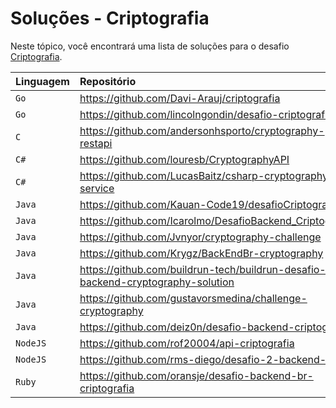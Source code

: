 # Soluções - Criptografia

Neste tópico, você encontrará uma lista de soluções para o desafio [Criptografia](PROBLEM.md).

| Linguagem | Repositório                                                                     |
|:----------|:--------------------------------------------------------------------------------|
| `Go`      | https://github.com/Davi-Arauj/criptografia                                      |
| `Go`      | https://github.com/lincolngondin/desafio-criptografia                           |
| `C`       | https://github.com/andersonhsporto/cryptography-restapi                         |
| `C#`      | https://github.com/louresb/CryptographyAPI                                      |
| `C#`      | https://github.com/LucasBaitz/csharp-cryptography-service                       |
| `Java`    | https://github.com/Kauan-Code19/desafioCriptografia                             |
| `Java`    | https://github.com/Icarolmo/DesafioBackend_Criptografia                         |
| `Java`    | https://github.com/Jvnyor/cryptography-challenge                                |
| `Java`    | https://github.com/Krygz/BackEndBr-cryptography                                 |
| `Java`    | https://github.com/buildrun-tech/buildrun-desafio-backend-cryptography-solution |
| `Java`    | https://github.com/gustavorsmedina/challenge-cryptography                       |
| `Java`    | https://github.com/deiz0n/desafio-backend-criptografia                          |
| `NodeJS`  | https://github.com/rof20004/api-criptografia                                    |
| `NodeJS`  | https://github.com/rms-diego/desafio-2-backend-br                               |
| `Ruby`    | https://github.com/oransje/desafio-backend-br-criptografia                      |

